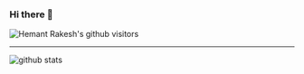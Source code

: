 ### Hi there 👋

<!--
**Hemantr05/Hemantr05** is a ✨ _special_ ✨ repository because its `README.md` (this file) appears on your GitHub profile.

Here are some ideas to get you started:

- 🔭 I’m currently working on ... Distributed systems, Computer vision, API/Microservice design
- 🌱 I’m currently learning ... Speech Synthesis, Game theory 
- 👯 I’m looking to collaborate on ... any computer vision or nlp based projects
- 💬 Ask me about ... Machine Learning, Deep Learning, Computer Vision and Image Processing
- 📫 How to reach me: ... basketballlife600@gmail.com (email)
- 😄 Pronouns: ... He / Him
- ⚡ Fun fact: ... I am a curious, analytical yet fun loving guy! :D

[<img align="left" alt="Hemant Rakesh | LinkedIn" width="40px" src="https://img.icons8.com/color/48/000000/linkedin.png" />][linkedin]
[<img align="left" alt="Hemant Rakesh | Mail" width="40px" src="https://img.icons8.com/fluent/48/000000/gmail.png" />][Mail]
-->

<p>
    <img class="center" alt="Hemant Rakesh's github visitors" src="https://visitor-badge.laobi.icu/badge?page_id=Hemantr05.Hemantr05"/>
</p>

--------------------------------------------------------------------------------------------------------------------------------------------------------------------------------
![github stats](https://github-readme-stats.vercel.app/api?username=Hemantr05&show_icons=true)

[linkedin]: https://www.linkedin.com/in/hemant-rakesh-983b59129/
